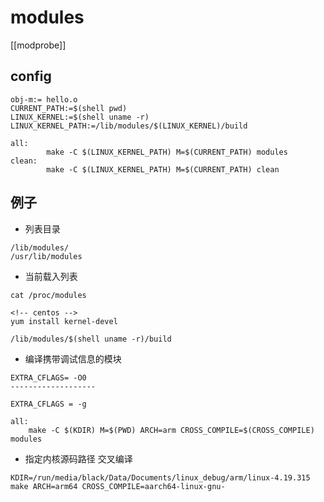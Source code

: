 # modules
[[modprobe]]


## config
```shell
obj-m:= hello.o
CURRENT_PATH:=$(shell pwd)
LINUX_KERNEL:=$(shell uname -r)
LINUX_KERNEL_PATH:=/lib/modules/$(LINUX_KERNEL)/build

all:
        make -C $(LINUX_KERNEL_PATH) M=$(CURRENT_PATH) modules
clean:
        make -C $(LINUX_KERNEL_PATH) M=$(CURRENT_PATH) clean
```


## 例子
- 列表目录
```shell
/lib/modules/
/usr/lib/modules
```

- 当前载入列表
```shell
cat /proc/modules
```

```shell
<!-- centos -->
yum install kernel-devel

/lib/modules/$(shell uname -r)/build
```


- 编译携带调试信息的模块
```shell
EXTRA_CFLAGS= -O0
-------------------

EXTRA_CFLAGS = -g

all:
	make -C $(KDIR) M=$(PWD) ARCH=arm CROSS_COMPILE=$(CROSS_COMPILE) modules
```


- 指定内核源码路径 交叉编译
```shell
KDIR=/run/media/black/Data/Documents/linux_debug/arm/linux-4.19.315 make ARCH=arm64 CROSS_COMPILE=aarch64-linux-gnu-
```
